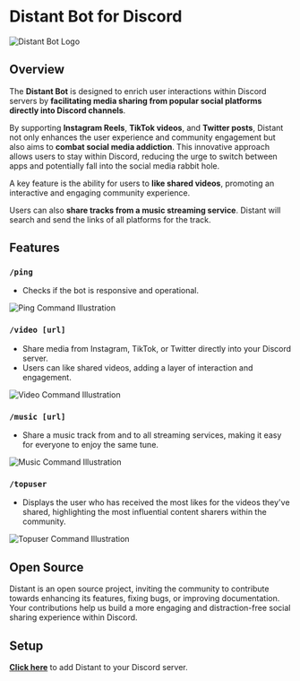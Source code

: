 # Distant Bot for Discord

![Distant Bot Logo](https://cdn.discordapp.com/attachments/696115202185232497/1218133319477231617/672fd81e-9317-47e3-b016-d318b5efa184.jpg?ex=66068e0f&is=65f4190f&hm=7bac04d92bf551a87514e6bdec1f2b8e9e9f8a8c6126581adffb304bbd2dcc0a& "Distant Bot Logo")

## Overview

The **Distant Bot** is designed to enrich user interactions within Discord servers by **facilitating media sharing from popular social platforms directly into Discord channels**.

By supporting **Instagram Reels**, **TikTok videos**, and **Twitter posts**, Distant not only enhances the user experience and community engagement but also aims to **combat social media addiction**. This innovative approach allows users to stay within Discord, reducing the urge to switch between apps and potentially fall into the social media rabbit hole.

A key feature is the ability for users to **like shared videos**, promoting an interactive and engaging community experience.

Users can also **share tracks from a music streaming service**. Distant will search and send the links of all platforms for the track.

## Features

### `/ping`

- Checks if the bot is responsive and operational.

![Ping Command Illustration](https://cdn.discordapp.com/attachments/696115202185232497/1219978133357465620/image.png?ex=660d442d&is=65facf2d&hm=0edc4b7c644fc6bc02ae181a918565ab818d3665b4213654bb45b1e3492d262e&)

### `/video [url]`

- Share media from Instagram, TikTok, or Twitter directly into your Discord server.
- Users can like shared videos, adding a layer of interaction and engagement.

![Video Command Illustration](https://cdn.discordapp.com/attachments/696115202185232497/1219977227966611547/image.png?ex=660d4355&is=65face55&hm=05e1fbe0b357f9f8a0b45cf7fdf95edc4b783885cbf1da5dda4c845865d70968&)

### `/music [url]`

- Share a music track from and to all streaming services, making it easy for everyone to enjoy the same tune.

![Music Command Illustration](https://cdn.discordapp.com/attachments/696115202185232497/1219976987490123776/image.png?ex=660d431b&is=65face1b&hm=61acb118e0b75aa6eceadbacbcdf8cef796aac9bf4924b8ff8f6b7abaedba9db&)

### `/topuser`

- Displays the user who has received the most likes for the videos they've shared, highlighting the most influential content sharers within the community.

![Topuser Command Illustration](https://cdn.discordapp.com/attachments/696115202185232497/1219978272092192858/image.png?ex=660d444e&is=65facf4e&hm=35e524e71c6f653c1e78e89972e7c24577a6460c96b8c475aeaab0ceb36ee7f2&)

## Open Source

Distant is an open source project, inviting the community to contribute towards enhancing its features, fixing bugs, or improving documentation. Your contributions help us build a more engaging and distraction-free social sharing experience within Discord.

## Setup

**[Click here](https://erin-awful-duckling.cyclic.app/)** to add Distant to your Discord server.
